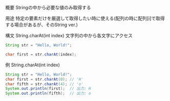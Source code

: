 概要
Stringの中から必要な値のみ取得する

用途
特定の要素だけを厳選して取得したい時に使える(配列の時に配列[i]で取得する場合があるが、そのString ver.)


構文
String.charAt(int index)
文字列の中から各文字にアクセス
```java
String str = "Hello, World!"; 

char first = str.charAt(index);
```

例
String.charAt(int index)
```java
String str = "Hello, World!";
char first = str.charAt(0); // 'H'
char fifth = str.charAt(4); // 'o'
System.out.println(first);  // 出力: H
System.out.println(fifth);  // 出力: o
```

